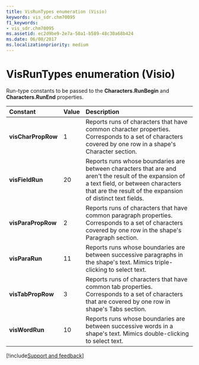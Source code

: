 ```yaml
---
title: VisRunTypes enumeration (Visio)
keywords: vis_sdr.chm70095
f1_keywords:
- vis_sdr.chm70095
ms.assetid: ec2d9be9-2e7a-50a1-b589-48c30a68b424
ms.date: 06/08/2017
ms.localizationpriority: medium
---
```



# VisRunTypes enumeration (Visio)

Run-type constants to be passed to the **Characters.RunBegin** and **Characters.RunEnd** properties.



|Constant|Value|Description|
|:-----|:-----|:-----|
| **visCharPropRow**|1|Reports runs of characters that have common character properties. Corresponds to a set of characters covered by one row in a shape's Character section.|
| **visFieldRun**|20|Reports runs whose boundaries are between characters that are and aren't the result of the expansion of a text field, or between characters that are the result of the expansion of distinct text fields.|
| **visParaPropRow**|2|Reports runs of characters that have common paragraph properties. Corresponds to a set of characters covered by one row in the shape's Paragraph section.|
| **visParaRun**|11|Reports runs whose boundaries are between successive paragraphs in the shape's text. Mimics triple-clicking to select text.|
| **visTabPropRow**|3|Reports runs of characters that have common tab properties. Corresponds to a set of characters that are covered by one row in shape's Tabs section.|
| **visWordRun**|10|Reports runs whose boundaries are between successive words in a shape's text. Mimics double-clicking to select text.|

[!include[Support and feedback](~/includes/feedback-boilerplate.md)]